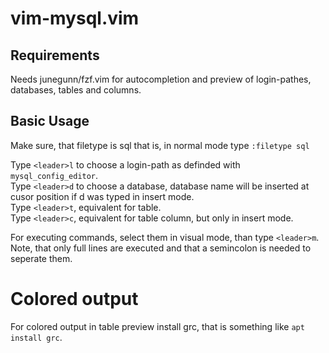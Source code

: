 # vim-mysql.vim

## Requirements

Needs junegunn/fzf.vim for autocompletion and preview of login-pathes, databases, tables and columns.

## Basic Usage
Make sure, that filetype is sql that is, in normal mode type
`:filetype sql`

Type `<leader>l` to choose a login-path as definded with `mysql_config_editor`.  
Type `<leader>d` to choose a database, database name will be inserted at cusor position if <leader>d was typed in insert mode.  
Type `<leader>t`, equivalent for table.  
Type `<leader>c`, equivalent for table column, but only in insert mode.  

For executing commands, select them in visual mode, than type `<leader>m`. Note, that only full lines are executed and that a semincolon is needed to seperate them.

# Colored output
For colored output in table preview install grc, that is something like `apt install grc`.
